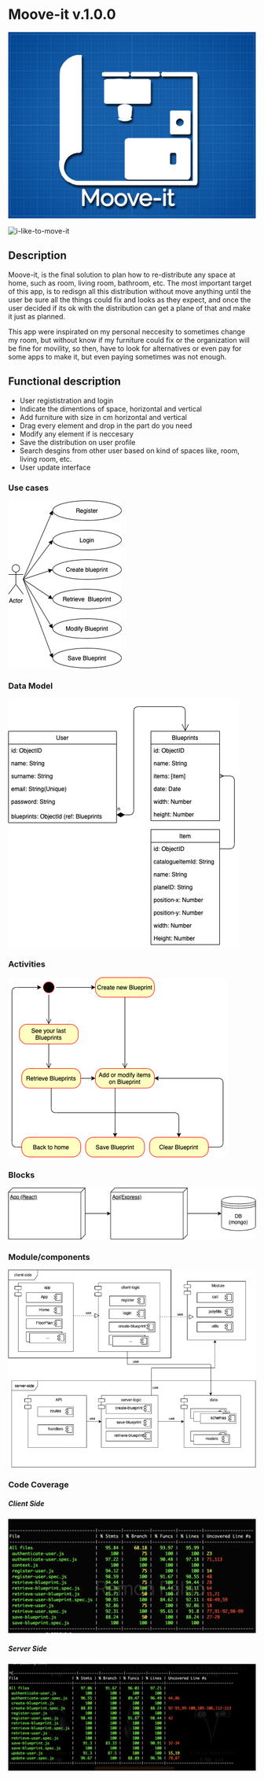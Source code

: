 # Moove-it v.1.0.0

![Moove-it](images/animated-plane-v4-name&shadow.jpg)

![i-like-to-move-it](https://media1.tenor.com/images/c5bb5f2e4e08b665b5f913285fd4b668/tenor.gif?itemid=15860980)


## Description

Moove-it, is the final solution to plan how to re-distribute any space at home, such as room, living room, bathroom, etc. The most important target of this app, is to redisgn all this distribution without move anything until the user be sure all the things could fix and looks as they expect, and once the user decided if its ok with the distribution can get a plane of that and make it just as planned.

This app were inspirated on my personal neccesity to sometimes change my room, but without know if my furniture could fix or the organization will be fine for movility, so then, have to look for alternatives or even pay for some apps to make it, but even paying sometimes was not enough.

## Functional description

* User regististration and login
* Indicate the dimentions of space, horizontal and vertical
* Add furniture with size in cm horizontal and vertical
* Drag every element and drop in the part do you need
* Modify any element if is neccesary
* Save the distribution on user profile
* Search desgins from other user based on kind of spaces like, room, living room, etc.
* User update interface

### Use cases

![use-cases](images/use-cases.png)

### Data Model

![data-model](images/data-model.png)

### Activities

![activities](images/activities.png)

### Blocks

![blocks](images/blocks.png)

### Module/components

![modules](images/module-components.png)

### Code Coverage

##### Client Side
![client-side](images/client-logic-coverage.png)

##### Server Side
![server-side](images/server-logic-coverage.png)